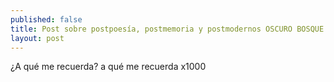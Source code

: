 ```yaml
---
published: false
title: Post sobre postpoesía, postmemoria y postmodernos OSCURO BOSQUE OSCURO
layout: post
---
```

¿A qué me recuerda? a qué me recuerda x1000